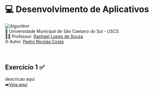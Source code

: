 # 💻 Desenvolvimento de Aplicativos <br>
![Algorithm](https://github.com/user-attachments/assets/a86bf385-3a46-41a3-b186-0ab5f0cdccff)<br>
🏫 Universidade Municipal de São Caetano do Sul - USCS<br>
👨‍🏫 Professor: <a href="https://github.com/RaphaelSouza">Raphael Lopes de Souza</a><br>
🤓 Autor: <a href="https://github.com/pedronicolascosta">Pedro Nicolas Costa</a><br>
<br><br>
## Exercício 1 ✅<br>
descricao aqui<br>
➡️<a href="#">Veja aqui</a><br><br>

